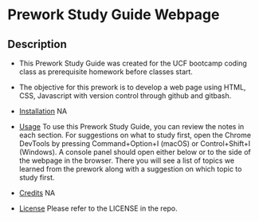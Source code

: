 #  Prework Study Guide Webpage

## Description

- This Prework Study Guide was created for the UCF bootcamp coding class as prerequisite homework before classes start.
- The objective for this prework is to develop a web page using HTML, CSS, Javascript with version control through github and gitbash.

- [Installation](#installation)
NA
- [Usage](#usage)
To use this Prework Study Guide, you can review the notes in each section. 
For suggestions on what to study first, open the Chrome DevTools by pressing Command+Option+I (macOS) or Control+Shift+I (Windows).
A console panel should open either below or to the side of the webpage in the browser. 
There you will see a list of topics we learned from the prework along with a suggestion on which topic to study first.

- [Credits](#credits)
NA

- [License](#license)
Please refer to the LICENSE in the repo.

